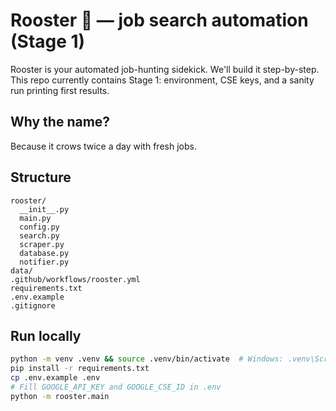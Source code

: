# Rooster 🐓 — job search automation (Stage 1)

Rooster is your automated job-hunting sidekick. We'll build it step-by-step.
This repo currently contains Stage 1: environment, CSE keys, and a sanity run printing first results.

## Why the name?
Because it crows twice a day with fresh jobs.

## Structure
```
rooster/
  __init__.py
  main.py
  config.py
  search.py
  scraper.py
  database.py
  notifier.py
data/
.github/workflows/rooster.yml
requirements.txt
.env.example
.gitignore
```

## Run locally
```bash
python -m venv .venv && source .venv/bin/activate  # Windows: .venv\Scripts\activate
pip install -r requirements.txt
cp .env.example .env
# Fill GOOGLE_API_KEY and GOOGLE_CSE_ID in .env
python -m rooster.main
```
